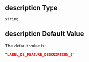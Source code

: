 ## description Type

`string`

## description Default Value

The default value is:

```json
"LABEL_DS_FEATURE_DESCRIPTION_0"
```

